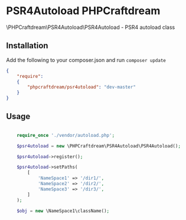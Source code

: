 # PSR4Autoload PHPCraftdream
\PHPCraftdream\PSR4Autoload\PSR4Autoload - PSR4 autoload class

## Installation

Add the following to your composer.json and run `composer update`

```json
{
	"require":
	{
		"phpcraftdream/psr4utoload": "dev-master"
	}
}
```

## Usage

```php

	require_once './vendor/autoload.php';

	$psr4utoload = new \PHPCraftdream\PSR4Autoload\PSR4Autoload();

	$psr4utoload->register();

	$psr4utoload->setPaths(
		[
			'NameSpace1' => '/dir1/',
			'NameSpace2' => '/dir2/',
			'NameSpace3' => '/dir3/',
		]
	);

	$obj = new \NameSpace1\className();
```